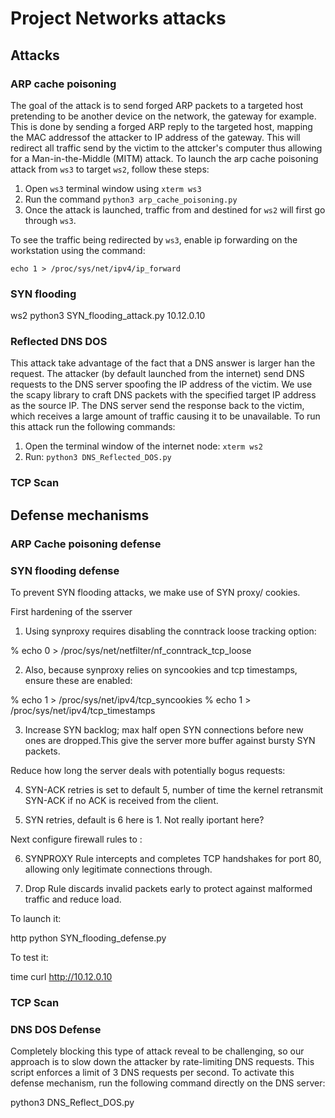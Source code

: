 # Project Networks attacks

## Attacks

### ARP cache poisoning
 
The goal of the attack is to send forged ARP packets to a targeted host pretending to be another device on the network, the gateway for example. This is done by sending a forged ARP reply to the targeted host, mapping the MAC addressof the attacker to IP address of the gateway. This will redirect all traffic send by the victim to the attcker's computer thus allowing for a Man-in-the-Middle (MITM) attack. To launch the arp cache poisoning attack from `ws3` to target `ws2`, follow these steps:

1. Open `ws3` terminal window using `xterm ws3`
2. Run the command `python3 arp_cache_poisoning.py `
3. Once the attack is launched, traffic from and destined for `ws2` will first go through `ws3`.

To see the traffic being redirected by `ws3`, enable ip forwarding on the workstation using the command: 

`echo 1 > /proc/sys/net/ipv4/ip_forward`




### SYN flooding


ws2 python3 SYN_flooding_attack.py 10.12.0.10


### Reflected DNS DOS

This attack take advantage of the fact that a DNS answer is larger han the request. The attacker (by default launched from the internet) send DNS requests to the DNS server spoofing the IP address of the victim. We use the scapy library to craft DNS packets with the specified target IP address as the source IP. The DNS server send the response back to the victim, which receives a large amount of traffic causing it to be unavailable. To run this attack run the following commands: 

1. Open the terminal window of the internet node: `xterm ws2`
2. Run: `python3 DNS_Reflected_DOS.py`



### TCP Scan




## Defense mechanisms

### ARP Cache poisoning defense




### SYN flooding defense

To prevent SYN flooding attacks, we make use of SYN proxy/ cookies.

First hardening of the sserver

1. Using synproxy requires disabling the conntrack loose tracking option:

% echo 0 > /proc/sys/net/netfilter/nf_conntrack_tcp_loose

2. Also, because synproxy relies on syncookies and tcp timestamps, ensure these are enabled:

% echo 1 > /proc/sys/net/ipv4/tcp_syncookies
% echo 1 > /proc/sys/net/ipv4/tcp_timestamps

3. Increase SYN backlog; max half open SYN connections before new ones are dropped.This give the server more buffer against bursty SYN packets.

Reduce  how long the server deals with potentially bogus requests:

4. SYN-ACK retries is set to default 5, number of time the kernel retransmit SYN-ACK if no ACK is received from the client.

5. SYN retries, default is 6 here is 1. Not really iportant here? 

Next configure firewall rules to :

6. SYNPROXY Rule intercepts and completes TCP handshakes for port 80, allowing only legitimate connections through.

7. Drop Rule discards invalid packets early to protect against malformed traffic and reduce load.

To launch it:

http python SYN_flooding_defense.py

To test it: 

time curl http://10.12.0.10



### TCP Scan



### DNS DOS Defense

Completely blocking this type of attack reveal to be challenging, so our approach is to slow down the attacker by rate-limiting DNS requests. This script enforces a limit of 3 DNS requests per second. To activate this defense mechanism, run the following command directly on the DNS server:

python3 DNS_Reflect_DOS.py
